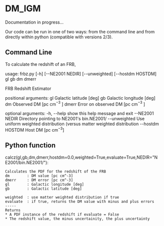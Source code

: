 # DM_IGM

Documentation in progress...

Our code can be run in one of two ways: from the command line and from directly within python (compatible with versions 2/3).

## Command Line

To calculate the redshift of an FRB, 

usage: frbz.py [-h] [--NE2001 NEDIR] [--unweighted] [--hostdm HOSTDM]
               gl gb dm dmerr

FRB Redshift Estimator

positional arguments:
  gl               Galactic latitude [deg]
  gb               Galactic longitude [deg]
  dm               Observed DM [pc cm$^{-3}$ ]
  dmerr            Error on observed DM [pc cm$^{-3}$ ]

optional arguments:
  -h, --help       show this help message and exit
  --NE2001 NEDIR   Directory pointing to NE2001's bin.NE2001/
  --unweighted     Use uniform weighted distribution (versus matter weighted
                   distribution
  --hostdm HOSTDM  Host DM [pc cm$^{-3}$]

## Python function

calcz(gl,gb,dm,dmerr,hostdm=0.0,weighted=True,evaluate=True,NEDIR=\"NE2001/bin.NE2001/\"):

    Calculates the PDF for the redshift of the FRB
    dm        : DM value [pc cm^-3]
    dmerr     : DM error [pc cm^-3]
    gl        : Galactic longitude [deg]
    gb        : Galactic latitude [deg]

    weighted  : use matter weighted distribution if true
    evaluate  : if true, returns the DM value with minus and plus errors
    -----
    Returns
    * A PDF instance of the redshift if evaluate = False
    * The redshift value, the minus uncertainity, the plus uncertainty
    